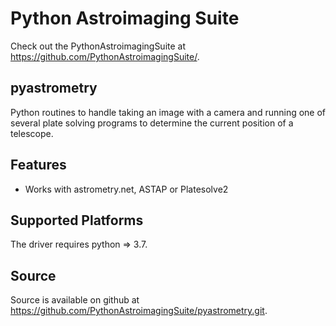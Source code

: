 Python Astroimaging Suite
=========================

Check out the PythonAstroimagingSuite at https://github.com/PythonAstroimagingSuite/.

pyastrometry
------------

Python routines to handle taking an image with a camera and running one of
several plate solving programs to determine the current position of a telescope.

Features
---------

 - Works with astrometry.net, ASTAP or Platesolve2

Supported Platforms
-------------------

The driver requires python => 3.7.

Source
------

Source is available on github at https://github.com/PythonAstroimagingSuite/pyastrometry.git.
